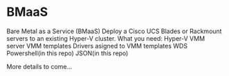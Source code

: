 # BMaaS
Bare Metal as a Service (BMaaS)
Deploy a Cisco UCS Blades or Rackmount servers to an existing Hyper-V cluster.
What you need:
Hyper-V
VMM server
VMM templates
Drivers asigned to VMM templates
WDS
Powershell(in this repo)
JSON(in this repo)

More details to come...
